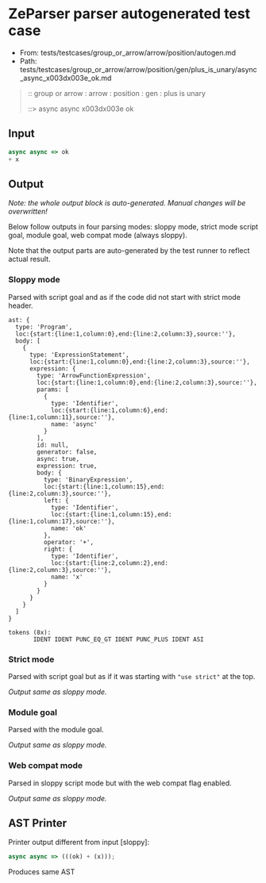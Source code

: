 # ZeParser parser autogenerated test case

- From: tests/testcases/group_or_arrow/arrow/position/autogen.md
- Path: tests/testcases/group_or_arrow/arrow/position/gen/plus_is_unary/async_async_x003dx003e_ok.md

> :: group or arrow : arrow : position : gen : plus is unary
>
> ::> async async x003dx003e ok

## Input


`````js
async async => ok
+ x
`````

## Output

_Note: the whole output block is auto-generated. Manual changes will be overwritten!_

Below follow outputs in four parsing modes: sloppy mode, strict mode script goal, module goal, web compat mode (always sloppy).

Note that the output parts are auto-generated by the test runner to reflect actual result.

### Sloppy mode

Parsed with script goal and as if the code did not start with strict mode header.

`````
ast: {
  type: 'Program',
  loc:{start:{line:1,column:0},end:{line:2,column:3},source:''},
  body: [
    {
      type: 'ExpressionStatement',
      loc:{start:{line:1,column:0},end:{line:2,column:3},source:''},
      expression: {
        type: 'ArrowFunctionExpression',
        loc:{start:{line:1,column:0},end:{line:2,column:3},source:''},
        params: [
          {
            type: 'Identifier',
            loc:{start:{line:1,column:6},end:{line:1,column:11},source:''},
            name: 'async'
          }
        ],
        id: null,
        generator: false,
        async: true,
        expression: true,
        body: {
          type: 'BinaryExpression',
          loc:{start:{line:1,column:15},end:{line:2,column:3},source:''},
          left: {
            type: 'Identifier',
            loc:{start:{line:1,column:15},end:{line:1,column:17},source:''},
            name: 'ok'
          },
          operator: '+',
          right: {
            type: 'Identifier',
            loc:{start:{line:2,column:2},end:{line:2,column:3},source:''},
            name: 'x'
          }
        }
      }
    }
  ]
}

tokens (8x):
       IDENT IDENT PUNC_EQ_GT IDENT PUNC_PLUS IDENT ASI
`````

### Strict mode

Parsed with script goal but as if it was starting with `"use strict"` at the top.

_Output same as sloppy mode._

### Module goal

Parsed with the module goal.

_Output same as sloppy mode._

### Web compat mode

Parsed in sloppy script mode but with the web compat flag enabled.

_Output same as sloppy mode._

## AST Printer

Printer output different from input [sloppy]:

````js
async async => (((ok) + (x)));
````

Produces same AST
